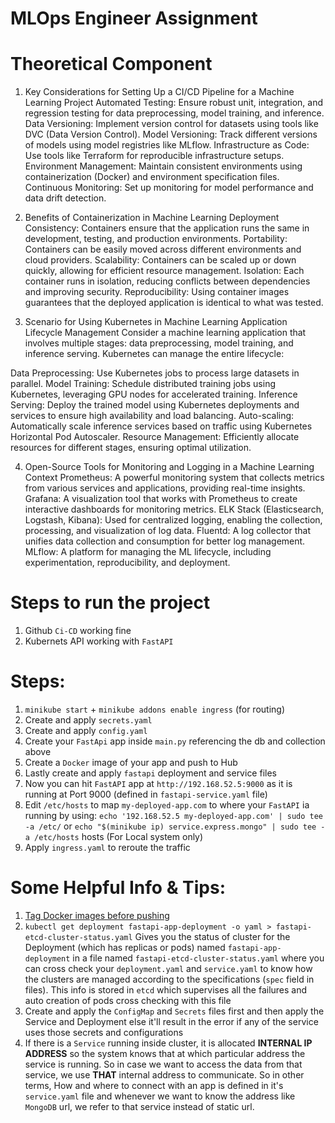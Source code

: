 # MLOps Engineer Assignment

# Theoretical Component

1. Key Considerations for Setting Up a CI/CD Pipeline for a Machine Learning Project
Automated Testing: Ensure robust unit, integration, and regression testing for data preprocessing, model training, and inference.
Data Versioning: Implement version control for datasets using tools like DVC (Data Version Control).
Model Versioning: Track different versions of models using model registries like MLflow.
Infrastructure as Code: Use tools like Terraform for reproducible infrastructure setups.
Environment Management: Maintain consistent environments using containerization (Docker) and environment specification files.
Continuous Monitoring: Set up monitoring for model performance and data drift detection.

2. Benefits of Containerization in Machine Learning Deployment
Consistency: Containers ensure that the application runs the same in development, testing, and production environments.
Portability: Containers can be easily moved across different environments and cloud providers.
Scalability: Containers can be scaled up or down quickly, allowing for efficient resource management.
Isolation: Each container runs in isolation, reducing conflicts between dependencies and improving security.
Reproducibility: Using container images guarantees that the deployed application is identical to what was tested.

3. Scenario for Using Kubernetes in Machine Learning Application Lifecycle Management
Consider a machine learning application that involves multiple stages: data preprocessing, model training, and inference serving. Kubernetes can manage the entire lifecycle:

Data Preprocessing: Use Kubernetes jobs to process large datasets in parallel.
Model Training: Schedule distributed training jobs using Kubernetes, leveraging GPU nodes for accelerated training.
Inference Serving: Deploy the trained model using Kubernetes deployments and services to ensure high availability and load balancing.
Auto-scaling: Automatically scale inference services based on traffic using Kubernetes Horizontal Pod Autoscaler.
Resource Management: Efficiently allocate resources for different stages, ensuring optimal utilization.

4. Open-Source Tools for Monitoring and Logging in a Machine Learning Context
Prometheus: A powerful monitoring system that collects metrics from various services and applications, providing real-time insights.
Grafana: A visualization tool that works with Prometheus to create interactive dashboards for monitoring metrics.
ELK Stack (Elasticsearch, Logstash, Kibana): Used for centralized logging, enabling the collection, processing, and visualization of log data.
Fluentd: A log collector that unifies data collection and consumption for better log management.
MLflow: A platform for managing the ML lifecycle, including experimentation, reproducibility, and deployment.

#  Steps to run the project

1. Github `Ci-CD` working fine 
2. Kubernets API working with `FastAPI`

# Steps:
1. `minikube start` + `minikube addons enable ingress` (for routing)
1. Create and apply `secrets.yaml`
2. Create and apply `config.yaml` 
3. Create your `FastApi` app inside `main.py` referencing the db and collection above
4. Create a `Docker` image of your app and push to Hub
5. Lastly create and apply `fastapi` deployment and service files
6. Now you can hit `FastAPI` app at `http://192.168.52.5:9000` as it is running at Port 9000 (defined in `fastapi-service.yaml` file)
7. Edit `/etc/hosts` to map `my-deployed-app.com` to where your `FastAPI` ia running by using:  `echo '192.168.52.5 my-deployed-app.com' | sudo tee -a /etc/` or `echo "$(minikube ip) service.express.mongo" | sudo tee -a /etc/hosts` hosts (For Local system only)
8. Apply `ingress.yaml` to reroute the traffic


# Some Helpful Info & Tips:
1. [Tag Docker images before pushing](https://stackoverflow.com/questions/41984399/denied-requested-access-to-the-resource-is-denied-docker)
2. `kubectl get deployment fastapi-app-deployment -o yaml > fastapi-etcd-cluster-status.yaml` Gives you the status of cluster for the Deployment (which has replicas or pods) named `fastapi-app-deployment` in a file named `fastapi-etcd-cluster-status.yaml` where you can cross check your `deployment.yaml` and `service.yaml` to know how the clusters are managed according to the specifications (`spec` field in files). This info is stored in `etcd` which supervises all the failures and auto creation of pods cross checking with this file
3. Create and apply the `ConfigMap` and `Secrets` files first and then apply the Service and Deployment else it'll result in the error if any of the service uses those secrets and configurations
4. If there is a `Service` running inside cluster, it is allocated **INTERNAL IP ADDRESS** so the system knows that at which particular address the service is running. So in case we want to access the data from that service, we use **THAT** internal address to communicate. So in other terms, How and where to connect with an app is defined in it's `service.yaml` file and whenever we want to know the address like `MongoDB` url, we refer to that service instead of static url.
